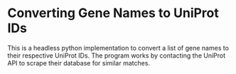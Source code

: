 # Converting Gene Names to UniProt IDs

This is a headless python implementation to convert a list of gene names to their respective UniProt IDs. The program works by contacting the UniProt API to scrape their database for similar matches. 
